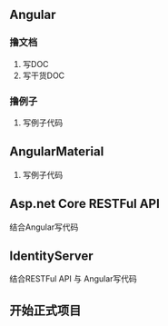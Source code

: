 ## Angular
### 撸文档
1. 写DOC
2. 写干货DOC
### 撸例子
1. 写例子代码

## AngularMaterial
1. 写例子代码


## Asp.net Core RESTFul API
结合Angular写代码


## IdentityServer
结合RESTFul API 与 Angular写代码

## 开始正式项目